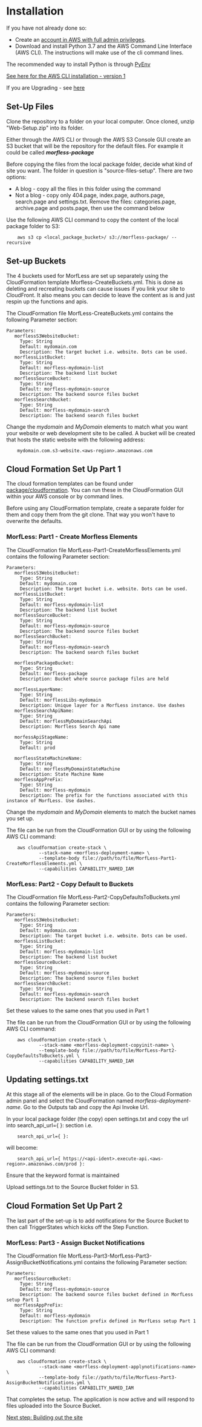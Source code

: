 # Installation

If you have not already done so:
- Create an [account in AWS with full admin privileges](https://docs.aws.amazon.com/translate/latest/dg/setting-up.html).
- Download and install Python 3.7 and the AWS Command Line Interface (AWS CLI). The instructions will make use of the cli command lines.

The recommended way to install Python is through [PyEnv](https://github.com/pyenv/pyenv#installation)

[See here for the AWS CLI installation - version 1](https://docs.aws.amazon.com/cli/latest/userguide/install-cliv1.html)

If you are Upgrading - see [here](https://github.com/MickyHCorbett/MorfLess/blob/master/package/upgrading.md)

## Set-Up Files

Clone the repository to a folder on your local computer. Once cloned, unzip "Web-Setup.zip" into its folder. 

Either through the AWS CLI or through the AWS S3 Console GUI create an S3 bucket that will be the repository for the default files. For example it could be called ***morfless-package***

Before copying the files from the local package folder, decide what kind of site you want. The folder in question is "source-files-setup". There are two options:
- A blog - copy all the files in this folder using the command
- Not a blog - copy only 404.page, index.page, authors.page, search.page and settings.txt. Remove the files: categories.page, archive.page and posts.page, then use the command below

Use the following AWS CLI command to copy the content of the local package folder to S3:

        aws s3 cp <local_package_bucket>/ s3://morfless-package/ --recursive
        
## Set-up Buckets 

The 4 buckets used for MorfLess are set up separately using the CloudFormation template Morfless-CreateBuckets.yml. This is done as deleting and recreating buckets can cause issues if you link your site to CloudFront. It also means you can decide to leave the content as is and just respin up the functions and apis.

The CloudFormation file MorfLess-CreateBuckets.yml contains the following Parameter section:

    Parameters:
       morflessS3WebsiteBucket:
         Type: String
         Default: mydomain.com
         Description: The target bucket i.e. website. Dots can be used.
       morflessListBucket:
         Type: String
         Default: morfless-mydomain-list
         Description: The backend list bucket
       morflessSourceBucket:
         Type: String
         Default: morfless-mydomain-source
         Description: The backend source files bucket
       morflessSearchBucket:
         Type: String
         Default: morfless-mydomain-search
         Description: The backend search files bucket  
         
Change the _mydomain_ and _MyDomain_ elements to match what you want your website or web development site to be called. A bucket will be created that hosts the static website with the following address: 

        mydomain.com.s3-website.<aws-region>.amazonaws.com

## Cloud Formation Set Up Part 1

The cloud formation templates can be found under [package/cloudformation](https://github.com/MickyHCorbett/MorfLess/tree/master/package/cloudformation). You can run these in the CloudFormation GUI within your AWS console or by command lines. 

Before using any CloudFormation template, create a separate folder for them and copy them from the git clone. That way you won't have to overwrite the defaults.

### MorfLess: Part1 - Create Morfless Elements

The CloudFormation file MorfLess-Part1-CreateMorflessElements.yml contains the following Parameter section:

    Parameters:
       morflessS3WebsiteBucket:
         Type: String
         Default: mydomain.com
         Description: The target bucket i.e. website. Dots can be used.
       morflessListBucket:
         Type: String
         Default: morfless-mydomain-list
         Description: The backend list bucket
       morflessSourceBucket:
         Type: String
         Default: morfless-mydomain-source
         Description: The backend source files bucket
       morflessSearchBucket:
         Type: String
         Default: morfless-mydomain-search
         Description: The backend search files bucket   
         
       morflessPackageBucket:
         Type: String
         Default: morfless-package
         Description: Bucket where source package files are held 
         
       morflessLayerName:
         Type: String
         Default: morflessLibs-mydomain
         Description: Unique layer for a MorfLess instance. Use dashes 
       morflessSearchApiName:
         Type: String
         Default: morflessMyDomainSearchApi
         Description: Morfless Search Api name
         
       morfessApiStageName:
         Type: String
         Default: prod
         
       morflessStateMachineName:
         Type: String
         Default: morflessMyDomainStateMachine
         Description: State Machine Name 
       morflessAppPreFix:
         Type: String
         Default: morfless-mydomain
         Description: The prefix for the functions associated with this instance of MorfLess. Use dashes.

Change the _mydomain_ and _MyDomain_ elements to match the bucket names you set up.

The file can be run from the CloudFormation GUI or by using the following AWS CLI command:

        aws cloudformation create-stack \
                --stack-name <morfless-deployment-name> \
                --template-body file://path/to/file/MorfLess-Part1-CreateMorflessElements.yml \
                --capabilities CAPABILITY_NAMED_IAM

### MorfLess: Part2 - Copy Default to Buckets

The CloudFormation file MorfLess-Part2-CopyDefaultsToBuckets.yml contains the following Parameter section:

    Parameters:
       morflessS3WebsiteBucket:
         Type: String
         Default: mydomain.com
         Description: The target bucket i.e. website. Dots can be used.
       morflessListBucket:
         Type: String
         Default: morfless-mydomain-list
         Description: The backend list bucket
       morflessSourceBucket:
         Type: String
         Default: morfless-mydomain-source
         Description: The backend source files bucket
       morflessSearchBucket:
         Type: String
         Default: morfless-mydomain-search
         Description: The backend search files bucket 

Set these values to the same ones that you used in Part 1

The file can be run from the CloudFormation GUI or by using the following AWS CLI command:

        aws cloudformation create-stack \
                --stack-name <morfless-deployment-copyinit-name> \
                --template-body file://path/to/file/MorfLess-Part2-CopyDefaultsToBuckets.yml \
                --capabilities CAPABILITY_NAMED_IAM
                
## Updating settings.txt

At this stage all of the elements will be in place. Go to the Cloud Formation admin panel and select the CloudFormation named _morfless-deployment-name_. Go to the Outputs tab and copy the Api Invoke Url. 

In your local package folder (the copy) open settings.txt and copy the url into search_api_url={ }: section i.e.

        search_api_url={ }:
        
will become:

        search_api_url={ https://<api-ident>.execute-api.<aws-region>.amazonaws.com/prod }:
        
Ensure that the keyword format is maintained

Upload settings.txt to the Source Bucket folder in S3.

## Cloud Formation Set Up Part 2

The last part of the set-up is to add notifications for the Source Bucket to then call TriggerStates which kicks off the Step Function.

### MorfLess: Part3 - Assign Bucket Notifications

The CloudFormation file MorfLess-Part3-MorfLess-Part3-AssignBucketNotifications.yml contains the following Parameter section:

    Parameters:
       morflessSourceBucket:
         Type: String
         Default: morfless-mydomain-source
         Description: The backend source files bucket defined in MorfLess setup Part 1
       morflessAppPreFix:
         Type: String
         Default: morfless-mydomain
         Description: The function prefix defined in MorfLess setup Part 1
      
Set these values to the same ones that you used in Part 1

The file can be run from the CloudFormation GUI or by using the following AWS CLI command:

        aws cloudformation create-stack \
                --stack-name <morfless-deployment-applynotifications-name> \
                --template-body file://path/to/file/MorfLess-Part3-AssignBucketNotifications.yml \
                --capabilities CAPABILITY_NAMED_IAM
                
That completes the setup. The application is now active and will respond to files uploaded into the Source Bucket. 

[Next step: Building out the site](https://github.com/MickyHCorbett/MorfLess/blob/master/user-guide/building-the-site.md) 
